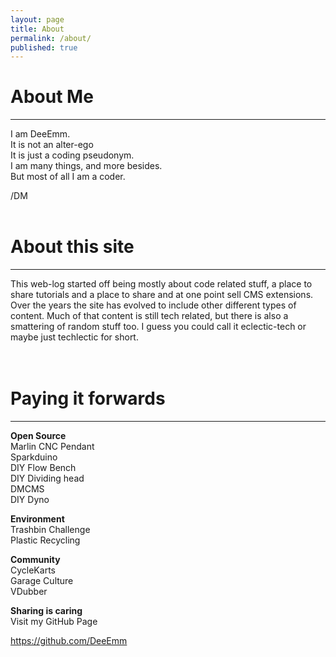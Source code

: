 ```yaml
---
layout: page
title: About
permalink: /about/
published: true
---
```


# About Me
---



I am DeeEmm.  
It is not an alter-ego  
It is just a coding pseudonym.  
I am many things, and more besides.   
But most of all I am a coder.  

/DM  
<BR>
# About this site
---

  
  
This web-log started off being mostly about code related stuff, a place to share tutorials and a place to share and at one point sell CMS extensions. Over the years the site has evolved to include other different types of content. Much of that content is still tech related, but there is also a smattering of random stuff too. I guess you could call it eclectic-tech or maybe just techlectic for short.  
<BR><BR>



# Paying it forwards
---

  
  

**Open Source**  
Marlin CNC Pendant  
Sparkduino  
DIY Flow Bench   
DIY Dividing head  
DMCMS  
DIY Dyno  


**Environment**  
Trashbin Challenge  
Plastic Recycling  


**Community**  
CycleKarts  
Garage Culture  
VDubber  


**Sharing is caring**  
Visit my GitHub Page


<a href="https://github.com/DeeEmm">https://github.com/DeeEmm</a>
